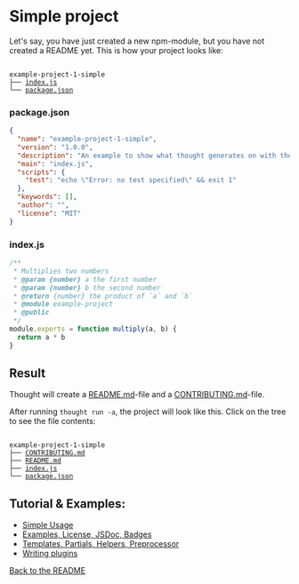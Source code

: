 # Simple project 

Let's say, you have just created a new npm-module, but you have not created a README yet. 
This is how your project looks like:

<pre><code>
example-project-1-simple
├── <a href="../examples/example-project-1-simple/index.js">index.js</a>
└── <a href="../examples/example-project-1-simple/package.json">package.json</a>
</code></pre>

### package.json  

```json
{
  "name": "example-project-1-simple",
  "version": "1.0.0",
  "description": "An example to show what thought generates on with the vanilla template.",
  "main": "index.js",
  "scripts": {
    "test": "echo \"Error: no test specified\" && exit 1"
  },
  "keywords": [],
  "author": "",
  "license": "MIT"
}

```


### index.js

```js
/**
 * Multiplies two numbers
 * @param {number} a the first number
 * @param {number} b the second number
 * @return {number} the product of `a` and `b`
 * @module example-project
 * @public
 */
module.exports = function multiply(a, b) {
  return a * b
}

```


## Result

Thought will create a [README.md](examples/example-project-1-simple/README.md)-file and a
[CONTRIBUTING.md](examples/example-project-1-simple/CONTRIBUTING.md)-file.

After running `thought run -a`, the project will look like this. Click on the tree to see the file contents:

<pre><code>
example-project-1-simple
├── <a href="../examples/example-project-1-simple/CONTRIBUTING.md">CONTRIBUTING.md</a>
├── <a href="../examples/example-project-1-simple/README.md">README.md</a>
├── <a href="../examples/example-project-1-simple/index.js">index.js</a>
└── <a href="../examples/example-project-1-simple/package.json">package.json</a>
</code></pre>

## Tutorial & Examples:

* [Simple Usage](example-project-1-simple.md)
* [Examples, License, JSDoc, Badges](example-project-2-example-license-jsdoc-badges.md)
* [Templates, Partials, Helpers, Preprocessor](example-project-3-templates-partials-helpers-preprocessor.md)
* [Writing plugins](example-project-4-writing-plugins.md)

[Back to the README](../README.md)